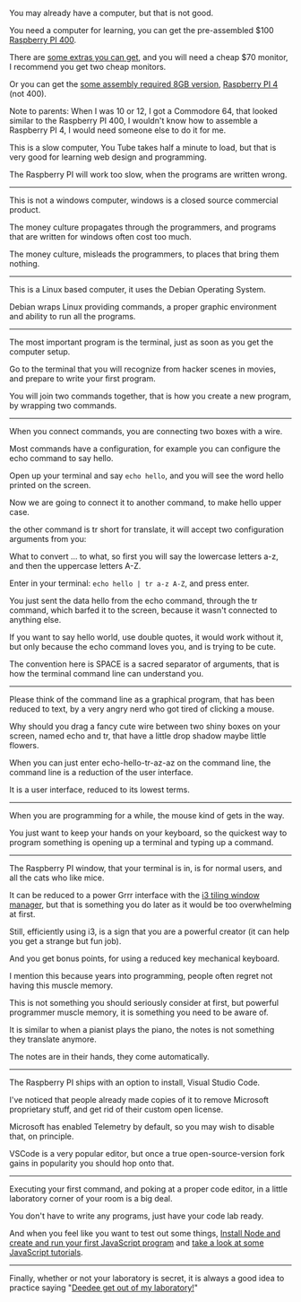 You may already have a computer,
but that is not good.

You need a computer for learning,
you can get the pre-assembled $100 [Raspberry PI 400][1].

There are [some extras you can get][2],
and you will need a cheap $70 monitor, I recommend you get two cheap monitors.

Or you can get the [some assembly required 8GB version][S],
[Raspberry PI 4][3] (not 400).

Note to parents: When I was 10 or 12, I got a Commodore 64, that looked similar to the Raspberry PI 400,
I wouldn't know how to assemble a Raspberry PI 4, I would need someone else to do it for me.

This is a slow computer, You Tube takes half a minute to load,
but that is very good for learning web design and programming.

The Raspberry PI will work too slow,
when the programs are written wrong.

---

This is not a windows computer,
windows is a closed source commercial product.

The money culture propagates through the programmers,
and programs that are written for windows often cost too much.

The money culture, misleads the programmers,
to places that bring them nothing.

---

This is a Linux based computer,
it uses the Debian Operating System.

Debian wraps Linux providing commands,
a proper graphic environment and ability to run all the programs.

---

The most important program is the terminal,
just as soon as you get the computer setup.

Go to the terminal that you will recognize from hacker scenes in movies,
and prepare to write your first program.

You will join two commands together,
that is how you create a new program, by wrapping two commands.

---

When you connect commands,
you are connecting two boxes with a wire.

Most commands have a configuration,
for example you can configure the echo command to say hello.

Open up your terminal and say ```echo hello```,
and you will see the word hello printed on the screen.

Now we are going to connect it to another command,
to make hello upper case.

the other command is tr short for translate,
it will accept two configuration arguments from you:

What to convert ... to what, so first you will say the lowercase letters a-z,
and then the uppercase letters A-Z.

Enter in your terminal: ```echo hello | tr a-z A-Z```,
and press enter.

You just sent the data hello from the echo command,
through the tr command, which barfed it to the screen, because it wasn't connected to anything else.

If you want to say hello world, use double quotes,
it would work without it, but only because the echo command loves you, and is trying to be cute.

The convention here is SPACE is a sacred separator of arguments,
that is how the terminal command line can understand you.

---

Please think of the command line as a graphical program,
that has been reduced to text, by a very angry nerd who got tired of clicking a mouse.

Why should you drag a fancy cute wire between two shiny boxes on your screen,
named echo and tr, that have a little drop shadow maybe little flowers.

When you can just enter echo-hello-tr-az-az on the command line,
the command line is a reduction of the user interface.

It is a user interface,
reduced to its lowest terms.

---

When you are programming for a while,
the mouse kind of gets in the way.

You just want to keep your hands on your keyboard,
so the quickest way to program something is opening up a terminal and typing up a command.

---

The Raspberry PI window, that your terminal is in,
is for normal users, and all the cats who like mice.

It can be reduced to a power Grrr interface with the [i3 tiling window manager][4],
but that is something you do later as it would be too overwhelming at first.

Still, efficiently using i3,
is a sign that you are a powerful creator (it can help you get a strange but fun job).

And you get bonus points,
for using a reduced key mechanical keyboard.

I mention this because years into programming,
people often regret not having this muscle memory.

This is not something you should seriously consider at first,
but powerful programmer muscle memory, it is something you need to be aware of.

It is similar to when a pianist plays the piano,
the notes is not something they translate anymore.

The notes are in their hands,
they come automatically.

---

The Raspberry PI  ships with an option to install,
Visual Studio Code.

I've noticed that people already made copies of it to remove Microsoft proprietary stuff,
and get rid of their custom open license.

Microsoft has enabled Telemetry by default,
so you may wish to disable that, on principle.

VSCode is a very popular editor,
but once a true open-source-version fork gains in popularity you should hop onto that.

---

Executing your first command, and poking at a proper code editor,
in a little laboratory corner of your room is a big deal.

You don't have to write any programs,
just have your code lab ready.

And when you feel like you want to test out some things,
[Install Node and create and run your first JavaScript program][N] and [take a look at some JavaScript tutorials][B].

---

Finally, whether or not your laboratory is secret,
it is always a good idea to practice saying "[Deedee get out of my laboratory!][D]"


[1]: https://www.raspberrypi.com/products/raspberry-pi-400/
[2]: https://www.canakit.com/raspberry-pi-400-desktop-computer-kit.html?cid=usd&src=raspberrypi
[3]: https://www.canakit.com/raspberry-pi/pi-4-kits
[4]: https://www.youtube.com/watch?v=RaP7sNCJYV0&t=208s
[N]: https://www.youtube.com/watch?v=oFdlRcRl5aQ
[B]: https://www.youtube.com/results?search_query=javascript+tutorial+for+beginners
[D]: https://www.youtube.com/watch?v=AkY3BjEQ9mI&t=4s
[S]: https://www.youtube.com/watch?v=n-4IxW9cgN4
